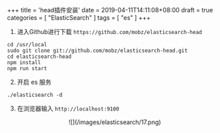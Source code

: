 +++
title = 'head插件安装'
date = 2019-04-11T14:11:08+08:00
draft = true
categories = [ "ElasticSearch" ]
tags = [ "es" ]
+++

1. 进入Github进行下载 `https://github.com/mobz/elasticsearch-head`

```
cd /usr/local
sudo git clone git://github.com/mobz/elasticsearch-head.git
cd elasticsearch-head
npm install
npm run start
```

2. 开启 es 服务

```
./elasticsearch -d
```

3. 在浏览器输入 `http://localhost:9100`

<div align=center>
![](/images/elasticsearch/17.png)
</div>